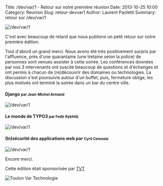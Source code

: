 Title: /dev/var/1 - Retour sur notre première réunion
Date: 2013-10-25 10:00
Category: Reunion
Slug: retour-devvar1
Author: Laurent Paoletti
Summary: retour sur /dev/var/1

![/dev/var/1](/static/images/devvar1/devvar1.jpg)

C'est avec beaucoup de retard que nous publions un petit retour sur notre première édition.

Tout d'abord un grand merci. Nous avons été très positivement surpris par l'affluence, près d'une quarantaine (une tretaine selon la police) de personnes
sont venues assister à cette soirée.
Les conférences données par nos 3 intervenants ont suscité beaucoup de questions et d'échanges et ont permis à chacun de (re)découvrir des domaines ou technologies.
La discussion s'est poursuivie autour d'un buffet, puis, fermeture oblige, les plus motivés ont terminé la soirée dans un bar du centre ville.


#### Django <small>par Jean-Michel Armand</small>
![/dev/var/1](/static/images/devvar1/devvar1-jean-michel-armand.jpg)
<script async class="speakerdeck-embed" data-id="96cfa3a022a30131b40626bc17c79520" data-ratio="1.33507170795306" src="//speakerdeck.com/assets/embed.js"></script>


#### Le monde de TYPO3 <small>par Fedir Rykhtik</small>
![/dev/var/1](/static/images/devvar1/devvar1-fedir-rykhtik.jpg)
<script async class="speakerdeck-embed" data-id="d5d9d6a022a30131eef332ca1e0f8492" data-ratio="1.33507170795306" src="//speakerdeck.com/assets/embed.js"></script>


#### (In)sécurité des applications web par <small>Cyril Ceresola</small>
![/dev/var/1](/static/images/devvar1/devvar1-cyril-ceresola.jpg)

<script async class="speakerdeck-embed" data-id="6d22ac3027d201315b9e527504a8b9af" data-ratio="1.41436464088398" src="//speakerdeck.com/assets/embed.js"></script>

Encore merci.

Cette édition était sponsorisée par [TVT](http://www.tvt.fr/)

![Toulon Var Technologie](/static/images/devvar1/tvt.png)
